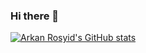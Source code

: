 ### Hi there 👋

[![Arkan Rosyid's GitHub stats](https://github-readme-stats.vercel.app/api?username=arkanrosyid)](https://github.com/anuraghazra/github-readme-stats)
